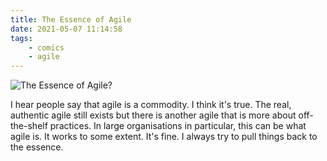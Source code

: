 ```yaml
---
title: The Essence of Agile
date: 2021-05-07 11:14:58
tags:
	- comics
	- agile
---
```


![The Essence of Agile?](/images/essence_of_agile.png)

I hear people say that agile is a commodity. I think it's true. The real, authentic agile still exists but there is another agile that is more about off-the-shelf practices. In large organisations in particular, this can be what agile is. It works to some extent. It's fine. I always try to pull things back to the essence.
